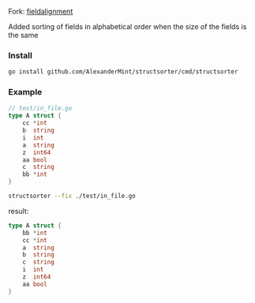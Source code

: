 Fork: [fieldalignment](https://cs.opensource.google/go/x/tools/+/master:go/analysis/passes/fieldalignment/fieldalignment.go)

Added sorting of fields in alphabetical order when the size of the fields is the same

### Install

```bash
go install github.com/AlexanderMint/structsorter/cmd/structsorter
```

### Example

```go
// test/in_file.go
type A struct {
	cc *int
	b  string
	i  int
	a  string
	z  int64
	aa bool
	c  string
	bb *int
}
```

```bash
structsorter --fix ./test/in_file.go
```

result:

```go
type A struct {
    bb *int
    cc *int
    a  string
    b  string
    c  string
    i  int
    z  int64
    aa bool
}
```